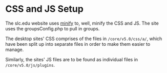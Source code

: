 # CSS and JS Setup
The slc.edu website uses [minify](https://code.google.com/p/minify/) to, well, minify the CSS and JS.
The site uses the groupsConfig.php to pull in groups.

The desktop sites' CSS comprises of the files in `/core/v5.0/css/a/`, which have been split up into separate files in order to make them easier to manage.

Similarly, the sites' JS files are to be found as individual files in `/core/v5.0/js/plugins`.

